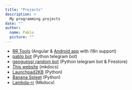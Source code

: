 ```yaml
---
title: "Projects"
description: >
  My programming projects
date: ""
author:
  name: Pablo
  picture: ""
---
```


- [RR Tools](https://rr-tools.eu) (Angular & [Android app](https://play.google.com/store/apps/details?id=eu.rrtools.app) with i18n support)
- [pablo bot](/posts/rrpablobot) (Python telegram bot)
- [geoguessr random bot](/blog/2022/09/05/geoguessr-random-bot/) (Python telegram bot & Firestore)
- [This website](https://github.com/pbl0/pablob.eu) (mkdocs)
- [Launchpad2KB](https://github.com/pbl0/Launchdpad2KB) (Python)
- [Banana Spleet](/posts/banana-spleet) (Python)
- [Lambda-rr](https://lambda.pablob.eu/) (Mkdocs)
